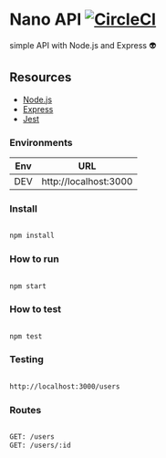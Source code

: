 # Nano API [![CircleCI](https://circleci.com/gh/LuanFreireKondo/nano-api/tree/master.svg?style=svg)](https://circleci.com/gh/LuanFreireKondo/nano-api/tree/master)

simple API with Node.js and Express 👽

## Resources
* [Node.js](https://nodejs.org/en/)
* [Express](https://expressjs.com/)
* [Jest](https://jestjs.io/en/)

### Environments

Env | URL
------------ | -------------
DEV | http://localhost:3000

### Install

``` bash

npm install

```

### How to run

``` bash

npm start

```

### How to test

``` bash

npm test

```

### Testing

``` bash

http://localhost:3000/users

```

### Routes

``` bash

GET: /users
GET: /users/:id

```
